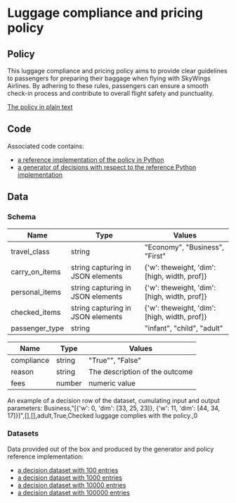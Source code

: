 # Luggage compliance and pricing policy 


## Policy
This luggage compliance and pricing policy aims to provide clear guidelines to passengers for preparing their baggage when flying with SkyWings Airlines. By adhering to these rules, passengers can ensure a smooth check-in process and contribute to overall flight safety and punctuality.

[The policy in plain text](luggage_policy.txt)

## Code
Associated code contains:
- [a reference implementation of the policy in Python](luggage_policy.py)
- [a generator of decisions with respect to the reference Python implementation](luggage_policy_decision_generator.py)

## Data
### Schema

| Name | Type  | Values |
|-------|--------|------|
| travel_class | string  | "Economy", "Business", "First" |
| carry_on_items | string capturing in JSON elements  | {'w': theweight, 'dim': [high, width, prof]} |
| personal_items | string capturing in JSON elements  | {'w': theweight, 'dim': [high, width, prof]} |
| checked_items | string capturing in JSON elements  | {'w': theweight, 'dim': [high, width, prof]} |
| passenger_type | string  | "infant", "child", "adult" |

| Name | Type  | Values |
|-------|--------|------|
| compliance | string  | "True"", "False" |
| reason | string | The description of the outcome|
| fees | number | numeric value |

An example of a decision row of the dataset, cumulating input and output parameters: Business,"[{'w': 0, 'dim': [33, 25, 23]}, {'w': 11, 'dim': [44, 34, 17]}]",[],[],adult,True,Checked luggage complies with the policy.,0

### Datasets
Data provided out of the box and produced by the generator and policy reference implementation:
- [a decision dataset with 100 entries](luggage_policy_decisions_100.csv)
- [a decision dataset with 1000 entries](luggage_policy_decisions_1K.csv)
- [a decision dataset with 10000 entries](luggage_policy_decisions_10K.csv)
- [a decision dataset with 100000 entries](luggage_policy_decisions_100K.csv)